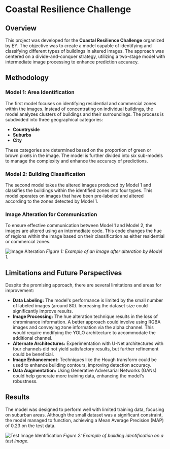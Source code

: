 # Coastal Resilience Challenge

## Overview

This project was developed for the **Coastal Resilience Challenge** organized by EY. The objective was to create a model capable of identifying and classifying different types of buildings in altered images. The approach was centered on a divide-and-conquer strategy, utilizing a two-stage model with intermediate image processing to enhance prediction accuracy.

## Methodology

### Model 1: Area Identification

The first model focuses on identifying residential and commercial zones within the images. Instead of concentrating on individual buildings, the model analyzes clusters of buildings and their surroundings. The process is subdivided into three geographical categories:
- **Countryside**
- **Suburbs**
- **City**

These categories are determined based on the proportion of green or brown pixels in the image. The model is further divided into six sub-models to manage the complexity and enhance the accuracy of predictions.

### Model 2: Building Classification

The second model takes the altered images produced by Model 1 and classifies the buildings within the identified zones into four types. This model operates on images that have been pre-labeled and altered according to the zones detected by Model 1.

### Image Alteration for Communication

To ensure effective communication between Model 1 and Model 2, the images are altered using an intermediate code. This code changes the hue of regions within the image based on their classification as either residential or commercial zones.

![Image Alteration](https://github.com/Luugaaa/EY_open_data_challenge/blob/main/altered_image.png) 
*Figure 1: Example of an image after alteration by Model 1.*

## Limitations and Future Perspectives

Despite the promising approach, there are several limitations and areas for improvement:
- **Data Labeling:** The model's performance is limited by the small number of labeled images (around 80). Increasing the dataset size could significantly improve results.
- **Image Processing:** The hue alteration technique results in the loss of chrominance information. A better approach could involve using RGBA images and conveying zone information via the alpha channel. This would require modifying the YOLO architecture to accommodate the additional channel.
- **Alternate Architectures:** Experimentation with U-Net architectures with four channels did not yield satisfactory results, but further refinement could be beneficial.
- **Image Enhancement:** Techniques like the Hough transform could be used to enhance building contours, improving detection accuracy.
- **Data Augmentation:** Using Generative Adversarial Networks (GANs) could help generate more training data, enhancing the model's robustness.

## Results

The model was designed to perform well with limited training data, focusing on suburban areas. Although the small dataset was a significant constraint, the model managed to function, achieving a Mean Average Precision (MAP) of 0.23 on the test data.

![Test Image Identification](https://github.com/Luugaaa/EY_open_data_challenge/blob/main/result_image.png)
*Figure 2: Example of building identification on a test image.*

